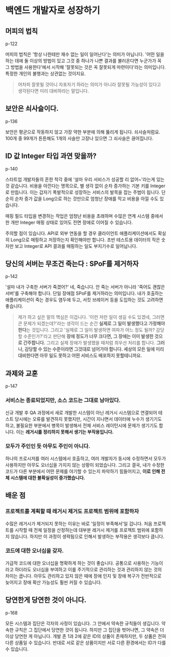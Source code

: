 # 백엔드 개발자로 성장하기

## 머피의 법칙

p-122

머피의 법칙은 '항상 나한테만 재수 없는 일이 일어난다'는 의미가 아닙니다. '어떤 일을 하는 데에 둘 이상의 방법이 있고 그것 중 하나가 나쁜 결과를 불러온다면 누군가가 꼭 그 방법을 사용한다'에서 시작해 '잘못되는
것은 꼭 잘못되게 마련이다'라는 의미입니다. 특정한 개인의 불행과는 상관없는 것이지요.

> 어차피 잘못될 것이니 자포자기 하라는 의미가 아니라 잘못될 가능성이 있다고 생각된다면 미리 대비하라는 말입니다.

## 보안은 쇠사슬이다.

p-136

보안은 평균으로 작동하지 않고 가장 약한 부분에 의해 뚫리게 됩니다. 쇠사슬처럼요. 100개 중 99개가 튼튼해도 1개의 사슬만 고장나 있으면 그 쇠사슬은 끊어집니다.

## ID 값 Integer 타입 과연 맞을까?

p-140

스타트업 개발자들의 흔한 착각 중에 '설마 우리 서비스가 성공할 리 없어~'라는게 있는 것 같습니다. 비용을 아낀다는 명목으로, 별 생각 없이 순차 증가하는 기본 키를 Integer로 만듭니다. 이는 갑자기 폭발적으로
성장하는 서비스의 발목을 잡는 주범이 됩니다. 단순히 순차 증가 값을 Long으로 하는 것만으로 엄청난 장애를 막고 비용을 아낄 수도 있습니다.

매핑 필드 타입을 변경하는 작업은 엄청난 비용을 초래하며 수많은 연계 시스템 중에서 한 개만 Integer 매핑 상태로 있어도 전면 장애로 이어질 수 있습니다.

주의할 점이 있습니다. API로 외부 연동을 할 경우 클라이언트 애플리케이션에서도 확실히 Long으로 매핑하고 저장하는지 확인해야만 합니다. 초반 테스트용 데이터의 작은 숫자만 보고 Integer로 API 결과를
매핑하는 일도 부지기수로 일어납니다.

## 당신의 서버는 무조건 죽는다 : SPoF를 제거하자

p-142

'설마 내가 구축한 서버가 죽겠어?' 네, 죽습니다. 안 죽는 서버가 아니라 '죽어도 괜찮은 서버'를 구축해야 합니다. 단일 장애점 SPoF를 제거하라는 의미입니다. 내가 호출하는 애플리케이션이 죽는 경우도 염두에
두고, 서킷 브레이커 등을 도입하는 것도 고려하면 좋습니다.

> 제가 하고 싶은 말의 핵심은 이겁니다. '이런 저런 일이 생길 수도 있겠네, 그러면 큰 문제가 되겠는데?'라는 생각이 드는 순간 **실제로 그 일이 발생했다고 가정해야 한다**는 것입니다. 그리고 '실제로 그
> 일이 발생하면 여파가 어느 정도 될까? 감당할 수준인가?'라고 판단해 **장애 정도가 너무 크다면, 그 장애는 이미 발생한 것으로 간주합니다.** 그리고 실제 장애가 발생했을 때처럼 최우선 처리를 합니다.
> **그러나, 감당할 수 있는 수준이라면 그것대로 넘어가야 합니다. 세상의 모든 일에 미리 대비한다면 아무 일도 못하고 어떤 서비스도 배포하지 못할테니까요.**

## 과제와 교훈

p-147

### 서비스는 종료되었지만, 소스 코드는 그대로 남아있다.

신규 개발 후 QA 과정에서 새로 개발한 시스템이 아닌 레거시 시스템으로 연결되어 테스트 당시에는 오류를 발견하지 못했지만, 시간이 지나면서 데이터에 누수가 생기기도 하고, 불필요한 부분에서 병목이 발생해서 전체
서비스 레이턴시에 문제가 생기기도 합니다. 이는 **레거시를 정리하지 못해서 생기는 부작용입니다.**

### 모두가 주인인 듯 아무도 주인이 아니다.

하나의 프로시저를 여러 시스템에서 호출하고, 여러 개발자가 동시에 수정하면서 모두가 사용하지만 아무도 오너십을 가지지 않는 상황이 되었습니다. 그리고 결국, 내가 수정한 코드가 다른 부분에서 어떤 문제를 야기할 수
있는지 파악하기 힘들어지고, **이로 인해 전체 시스템에 대한 불확실성이 증가했습니다.**

## 배운 점

### 프로젝트를 계획할 때 레거시 제거도 프로젝트 범위에 포함하자

수많은 레거시가 제거되지 못하는 이유는 바로 '일정이 부족해서'일 겁니다. 처음 프로젝트를 시작할 때 전체 일정을 산정하는데 대부분 레거시 제거를 프로젝트 범위에 포함하지 않습니다. 하지만 이 과정이 생략됨으로
인해서 발생하는 부작용은 생각보다 큽니다.

### 코드에 대한 오너십을 갖자.

가급적 코드에 대한 오너십을 명확하게 하는 것이 좋습니다. 공통으로 사용하는 기능이라고 하더라도 오너십을 부여하고 이를 주기적으로 관리하는 것과 관리하지 않는 것의 차이는 큽니다. 아무도 관리하고 있지 않은 때에
장애 인지 및 장애 복구가 전반적으로 늦어지고 장애 확산 가능성도 훨씬 커질 수 있습니다.

## 당연한게 당연한 것이 아니다.

p-168

모든 시스템과 집단은 각자의 사정이 있습니다. 그 안에서 약속한 규칙들이 생깁니다. 약속한 규칙은 그 집단에서 당연한 것이 됩니다. 하지만 그 집단을 벗어나면, 그 약속은 더 이상 당연한 게 아닙니다. 개발 존 1과
2에 같은 ID의 상품이 존재하지만, 두 상품은 전혀 다른 상품일 수 있습니다. 반대로 서로 같은 상품이지만 서로 다른 환경에서는 ID가 다를 수 있습니다.